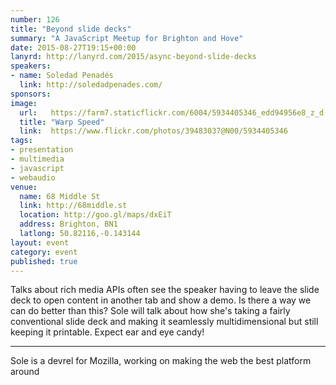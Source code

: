 ```yaml
---
number: 126
title: "Beyond slide decks"
summary: "A JavaScript Meetup for Brighton and Hove"
date: 2015-08-27T19:15+00:00
lanyrd: http://lanyrd.com/2015/async-beyond-slide-decks
speakers:
- name: Soledad Penadés
  link: http://soledadpenades.com/
sponsors:
image:
  url:   https://farm7.staticflickr.com/6004/5934405346_edd94956e8_z_d.jpg
  title: "Warp Speed"
  link:  https://www.flickr.com/photos/39483037@N00/5934405346
tags:
- presentation
- multimedia
- javascript
- webaudio
venue:
  name: 68 Middle St
  link: http://68middle.st
  location: http://goo.gl/maps/dxEiT
  address: Brighton, BN1
  latlong: 50.82116,-0.143144
layout: event
category: event
published: true
---
```


Talks about rich media APIs often see the speaker having to leave the slide deck to open content in another tab and show a demo. Is there a way we can do better than this? Sole will talk about how she's taking a fairly conventional slide deck and making it seamlessly multidimensional but still keeping it printable. Expect ear and eye candy!

***

Sole is a devrel for Mozilla, working on making the web the best platform around
